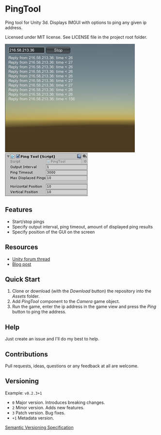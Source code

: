 # PingTool

Ping tool for Unity 3d. Displays IMGUI with options to ping any given ip address.

Licensed under MIT license. See LICENSE file in the project root folder.   

![PingTool](/Resources/cover_screenshot.png?raw=true)
![PingTool component](/Resources/pingtool_component.png?raw=true)

## Features

* Start/stop pings
* Specify output interval, ping timeout, amount of displayed ping results
* Specify position of the GUI on the screen

## Resources

* [Unity forum thread](http://forum.unity3d.com/threads/open-source-ping-tool.397881/)
* [Blog post](https://bartlomiejwolk.wordpress.com/2016/04/15/pingtool/)

## Quick Start

1. Clone or download (with the *Download* button) the repository into the *Assets* folder.
2. Add *PingTool* component to the *Camera* game object.
3. Run the game, enter the ip address in the game view and press the *Ping* button to ping the address.

## Help

Just create an issue and I'll do my best to help.

## Contributions

Pull requests, ideas, questions or any feedback at all are welcome.

## Versioning

Example: `v0.2.3+1`

- `0` Major version. Introduces breaking changes.
- `2` Minor version. Adds new features.
- `3` Patch version. Bug fixes.
- `+1` Metadata version.

[Semantic Versioning Specification](http://semver.org/)
